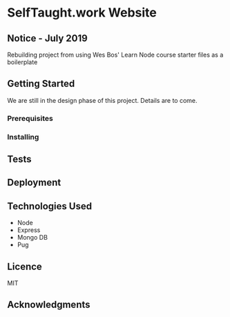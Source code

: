 # SelfTaught.work Website

## Notice - July 2019

Rebuilding project from using Wes Bos' Learn Node course starter files as a boilerplate

## Getting Started

We are still in the design phase of this project.  Details are to come.

### Prerequisites

### Installing

## Tests

## Deployment

## Technologies Used

* Node
* Express
* Mongo DB
* Pug

## Licence

MIT

## Acknowledgments


